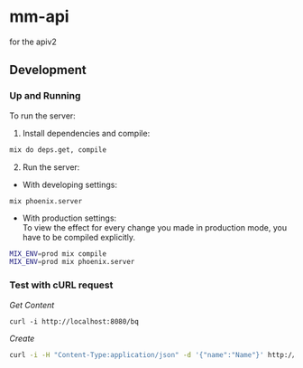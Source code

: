 # mm-api
for the apiv2

## Development

### Up and Running

To run the server:

 1. Install dependencies and compile: 
 ```bash
 mix do deps.get, compile 
 ```
 2. Run the server: 
 * With developing settings:  

 ```
 mix phoenix.server
 ``` 
 * With production settings:  
  To view the effect for every change you made in production mode, you have to be compiled explicitly.
 ```bash
 MIX_ENV=prod mix compile
 MIX_ENV=prod mix phoenix.server
 ```

### Test with cURL request

*Get Content*
```
curl -i http://localhost:8080/bq
```

*Create*
```bash
curl -i -H "Content-Type:application/json" -d '{"name":"Name"}' http://localhost:8080/bq"
``` 
